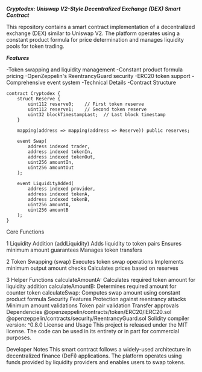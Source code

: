 ***Cryptodex: Uniswap V2-Style Decentralized Exchange (DEX) Smart Contract***

This repository contains a smart contract implementation of a decentralized exchange (DEX) similar to Uniswap V2. The platform operates using a constant product formula for price determination and manages liquidity pools for token trading.

***Features***

-Token swapping and liquidity management
-Constant product formula pricing
-OpenZeppelin's ReentrancyGuard security
-ERC20 token support
-Comprehensive event system
-Technical Details
-Contract Structure

```
contract Cryptodex {
    struct Reserve {
        uint112 reserve0;    // First token reserve
        uint112 reserve1;    // Second token reserve
        uint32 blockTimestampLast;  // Last block timestamp
    }

    mapping(address => mapping(address => Reserve)) public reserves;

    event Swap(
        address indexed trader,
        address indexed tokenIn,
        address indexed tokenOut,
        uint256 amountIn,
        uint256 amountOut
    );

    event LiquidityAdded(
        address indexed provider,
        address indexed tokenA,
        address indexed tokenB,
        uint256 amountA,
        uint256 amountB
    );
}
```
Core Functions

1
Liquidity Addition (addLiquidity)
Adds liquidity to token pairs
Ensures minimum amount guarantees
Manages token transfers

2
Token Swapping (swap)
Executes token swap operations
Implements minimum output amount checks
Calculates prices based on reserves

3
Helper Functions
calculateAmountA: Calculates required token amount for liquidity addition
calculateAmountB: Determines required amount for counter token
calculateSwap: Computes swap amount using constant product formula
Security Features
Protection against reentrancy attacks
Minimum amount validations
Token pair validation
Transfer approvals
Dependencies
@openzeppelin/contracts/token/ERC20/IERC20.sol
@openzeppelin/contracts/security/ReentrancyGuard.sol
Solidity compiler version: ^0.8.0
License and Usage
This project is released under the MIT license. The code can be used in its entirety or in part for commercial purposes.

Developer Notes
This smart contract follows a widely-used architecture in decentralized finance (DeFi) applications. The platform operates using funds provided by liquidity providers and enables users to swap tokens.
